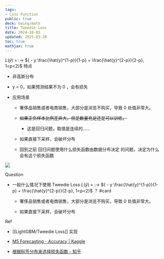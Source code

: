 ```yaml
---
tags:
- Loss Function
public: true
deck: being/math
title: Tweedie Loss
date: 2024-10-05
updated: 2025-03-20
toc: true
mathjax: true
---
```


$L(\hat{y})$ = :-> ${ - y \frac{\hat{y}^{1-p}}{1-p} + \frac{\hat{y}^{2-p}}{2-p}, 1<p<2}$
特点

  + 非高斯分布

  + y = 0，如果预测结果不为 0 ，会有损失

  + 应用场景

    + 奢侈品销售或者电商销售，大部分是浏览不购买，导致 0 处值非常大。
    + ~~如果正负样本比例差异大，但是数量充足还是可以训练。~~

      + 这是回归问题，取值是连续的……

    + 如果直接下采样，会破坏分布
    + 回到之前 回归问题使用什么损失函数由数据分布决定
 的问题，决定为什么会有这个损失函数

![](https://media.xiang578.com/tweedie-loss.png)



Question

  + 一般什么情况下使用 Tweedie Loss $L(\hat{y})$ = :-> ${ - y \frac{\hat{y}^{1-p}}{1-p} + \frac{\hat{y}^{2-p}}{2-p}, 1<p<2}$
 ？ #card
    + 奢侈品销售或者电商销售，大部分是浏览不购买，导致 0 处值非常大。


    + 如果直接下采样，会破坏分布


Ref

  + [[LightGBM/Tweedie Loss]] 实现

  + [M5 Forecasting - Accuracy | Kaggle](https://www.kaggle.com/c/m5-forecasting-accuracy/discussion/150614)

  + [根据标签分布来选择损失函数 - 知乎](https://zhuanlan.zhihu.com/p/304462034)
